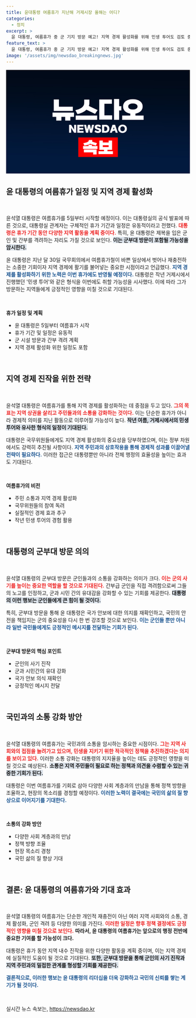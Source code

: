 ```yaml
---
title: 윤대통령 여름휴가 지난해 거제시장 올해는 어디?
categories:
  - 정치
excerpt: >
  윤 대통령, 여름휴가 중 군 기지 방문 예고! 지역 경제 활성화를 위해 민생 투어도 검토 중. 그의 유동적인 휴가 일정이 무엇을 담고 있을지 궁금증이 증폭된다. 클릭하여 자세히 알아보세요!
feature_text: >
  윤 대통령, 여름휴가 중 군 기지 방문 예고! 지역 경제 활성화를 위해 민생 투어도 검토 중. 그의 유동적인 휴가 일정이 무엇을 담고 있을지 궁금증이 증폭된다. 클릭하여 자세히 알아보세요!
image: '/assets/img/newsdao_breakingnews.jpg'
---
```


<p><img src="/assets/img/newsdao_breakingnews.jpg" alt="ranknews 속보" /></p>

<h2 data-ke-size="size26">윤 대통령의 여름휴가 일정 및 지역 경제 활성화</h2>

<p data-ke-size="size16">&nbsp;</p>

<p>윤석열 대통령은 여름휴가를 5일부터 시작할 예정이다. 이는 대통령실의 공식 발표에 따른 것으로, 대통령실 관계자는 구체적인 휴가 기간과 일정은 유동적이라고 전했다. <b><span style="color: #ee2323;">대통령은 휴가 기간 동안 다양한 지역 활동을 계획 중이다.</span></b> 특히, 윤 대통령은 제복을 입은 군인 및 간부를 격려하는 자리도 가질 것으로 보인다. <b><span style="background-color: #21538527;">이는 군부대 방문이 포함될 가능성을 암시한다.</span></b> </p>

<p>윤 대통령은 지난 달 30일 국무회의에서 여름휴가철이 바쁜 일상에서 벗어나 재충전하는 소중한 기회이자 지역 경제에 활기를 불어넣는 중요한 시점이라고 언급했다. <b><span style="color: #1a5490;">지역 경제를 활성화하기 위한 노력은 이번 휴가에도 반영될 예정이다.</span></b> 대통령은 작년 거제시에서 진행했던 '민생 투어'와 같은 형식을 이번에도 취할 가능성을 시사했다. 이에 따라 그가 방문하는 지역들에게 긍정적인 영향을 미칠 것으로 기대된다.</p>

<p data-ke-size="size16">&nbsp;</p>

<p><b>휴가 일정 및 계획</b></p>

<ul>
    <li>윤 대통령은 5일부터 여름휴가 시작</li>
    <li>휴가 기간 및 일정은 유동적</li>
    <li>군 시설 방문과 간부 격려 계획</li>
    <li>지역 경제 활성화 위한 일정도 포함</li>
</ul>

<p data-ke-size="size16">&nbsp;</p>

<h2 data-ke-size="size26">지역 경제 진작을 위한 전략</h2>

<p data-ke-size="size16">&nbsp;</p>

<p>윤석열 대통령은 여름휴가를 통해 지역 경제를 활성화하는 데 중점을 두고 있다. <b><span style="color: #ee2323;">그의 목표는 지역 상권을 살리고 주민들과의 소통을 강화하는 것이다.</span></b> 이는 단순한 휴가가 아니라 경제적 의미를 지닌 활동으로 이루어질 가능성이 높다. <b><span style="background-color: #21538527;">작년 여름, 거제시에서의 민생 투어와 유사한 형식의 일정이 기대된다.</span></b></p>

<p>대통령은 국무위원들에게도 지역 경제 활성화의 중요성을 당부하였으며, 이는 정부 차원에서도 강력히 추진될 사항이다. <b><span style="color: #1a5490;">지역 주민과의 상호작용을 통해 경제적 성과를 이끌어낼 전략이 필요하다.</span></b> 이러한 접근은 대통령뿐만 아니라 전체 행정의 효율성을 높이는 효과도 기대된다.</p>

<p data-ke-size="size16">&nbsp;</p>

<p><b>여름휴가의 비전</b></p>

<ul>
    <li>주민 소통과 지역 경제 활성화</li>
    <li>국무위원들의 참여 독려</li>
    <li>실질적인 경제 효과 추구</li>
    <li>작년 민생 투어의 경험 활용</li>
</ul>

<p data-ke-size="size16">&nbsp;</p>

<h2 data-ke-size="size26">대통령의 군부대 방문 의의</h2>

<p data-ke-size="size16">&nbsp;</p>

<p>윤석열 대통령의 군부대 방문은 군인들과의 소통을 강화하는 의미가 크다. <b><span style="color: #ee2323;">이는 군의 사기를 높이는 중요한 역할을 할 것으로 기대된다.</span></b> 간부급 군인을 직접 격려함으로써 그들의 노고를 인정하고, 군과 시민 간의 유대감을 강화할 수 있는 기회를 제공한다. <b><span style="background-color: #21538527;">대통령의 이런 행보는 군인들에게 큰 힘이 될 것이다.</span></b></p>

<p>특히, 군부대 방문을 통해 윤 대통령은 국가 안보에 대한 의지를 재확인하고, 국민의 안전을 책임지는 군의 중요성을 다시 한 번 강조할 것으로 보인다. <b><span style="color: #1a5490;">이는 군인들 뿐만 아니라 일반 국민들에게도 긍정적인 메시지를 전달하는 기회가 된다.</span></b></p>

<p data-ke-size="size16">&nbsp;</p>

<p><b>군부대 방문의 핵심 포인트</b></p>

<ul>
    <li>군인의 사기 진작</li>
    <li>군과 시민간의 유대 강화</li>
    <li>국가 안보 의식 재확인</li>
    <li>긍정적인 메시지 전달</li>
</ul>

<p data-ke-size="size16">&nbsp;</p>

<h2 data-ke-size="size26">국민과의 소통 강화 방안</h2>

<p data-ke-size="size16">&nbsp;</p>

<p>윤석열 대통령의 여름휴가는 국민과의 소통을 암시하는 중요한 시점이다. <b><span style="color: #ee2323;">그는 지역 사회와의 접점을 늘려가고 있으며, 민생을 지키기 위한 적극적인 정책을 추진하겠다는 의지를 보이고 있다.</span></b> 이러한 소통 강화는 대통령의 지지율을 높이는 데도 긍정적인 영향을 미칠 것으로 예상된다. <b><span style="background-color: #21538527;">소통은 지역 주민들이 필요로 하는 정책과 의견을 수렴할 수 있는 귀중한 기회가 된다.</span></b></p>

<p>대통령은 이번 여름휴가를 기회로 삼아 다양한 사회 계층과의 만남을 통해 정책 방향을 조율하고, 현장의 목소리를 경청할 예정이다. <b><span style="color: #1a5490;">이러한 노력이 결국에는 국민의 삶의 질 향상으로 이어지기를 기대한다.</span></b></p>

<p data-ke-size="size16">&nbsp;</p>

<p><b>소통의 강화 방안</b></p>

<ul>
    <li>다양한 사회 계층과의 만남</li>
    <li>정책 방향 조율</li>
    <li>현장 목소리 경청</li>
    <li>국민 삶의 질 향상 기대</li>
</ul>

<p data-ke-size="size16">&nbsp;</p>

<h2 data-ke-size="size26">결론: 윤 대통령의 여름휴가와 기대 효과</h2>

<p data-ke-size="size16">&nbsp;</p>

<p>윤석열 대통령의 여름휴가는 단순한 개인적 재충전이 아닌 여러 지역 사회와의 소통, 경제 활성화, 군인 격려 등 다양한 의미를 가진다. <b><span style="color: #ee2323;">이러한 일정은 향후 정책 결정에도 긍정적인 영향을 미칠 것으로 보인다.</span></b> <strong>따라서, 윤 대통령의 여름휴가는 앞으로의 행정 전반에 중요한 기여를 할 가능성이 크다.</strong></p>

<p>대통령은 휴가 동안 지역 내수 진작을 위한 다양한 활동을 계획 중이며, 이는 지역 경제에 실질적인 도움이 될 것으로 기대된다. <b><span style="background-color: #21538527;">또한, 군부대 방문을 통해 군인의 사기 진작과 지역 주민과의 밀접한 관계를 형성할 기회를 제공한다.</span></b></p>

<p><b><span style="color: #1a5490;">결론적으로, 이러한 행보는 윤 대통령의 리더십을 더욱 강화하고 국민의 신뢰를 쌓는 계기가 될 것이다.</span></b></p>

<p data-ke-size="size16">&nbsp;</p>
실시간 뉴스 속보는, <a href="https://newsdao.kr" rel="dofollow">https://newsdao.kr</a>


